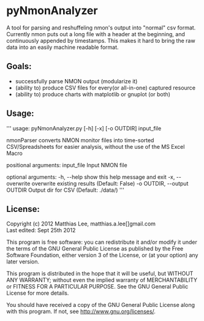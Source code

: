 pyNmonAnalyzer
========

A tool for parsing and reshuffeling nmon's output into "normal" csv format.
Currently nmon puts out a long file with a header at the beginning, and continuously
appended by timestamps. This makes it hard to bring the raw data into an easily 
machine readable format.

Goals:
-----
- successfully parse NMON output (modularize it)
- (ability to) produce CSV files for every(or all-in-one) captured resource
- (ability to) produce charts with matplotlib or gnuplot (or both)

Usage:
-----
'''
usage: pyNmonAnalyzer.py [-h] [-x] [-o OUTDIR] input_file

nmonParser converts NMON monitor files into time-sorted CSV/Spreadsheets for
easier analysis, without the use of the MS Excel Macro

positional arguments:
  input_file            Input NMON file

optional arguments:
  -h, --help            show this help message and exit
  -x, --overwrite       overwrite existing results (Default: False)
  -o OUTDIR, --output OUTDIR
	                Output dir for CSV (Default: ./data/)
'''

License:
--------

Copyright (c) 2012 Matthias Lee, matthias.a.lee[]gmail.com <br />
Last edited: Sept 25th 2012<br />

This program is free software: you can redistribute it and/or modify
it under the terms of the GNU General Public License as published by
the Free Software Foundation, either version 3 of the License, or
(at your option) any later version.

This program is distributed in the hope that it will be useful,
but WITHOUT ANY WARRANTY; without even the implied warranty of
MERCHANTABILITY or FITNESS FOR A PARTICULAR PURPOSE.  See the
GNU General Public License for more details.

You should have received a copy of the GNU General Public License
along with this program.  If not, see <http://www.gnu.org/licenses/>.
